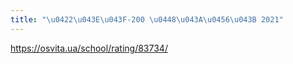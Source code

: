 ```yaml
---
title: "\u0422\u043E\u043F-200 \u0448\u043A\u0456\u043B 2021"
---
```

https://osvita.ua/school/rating/83734/